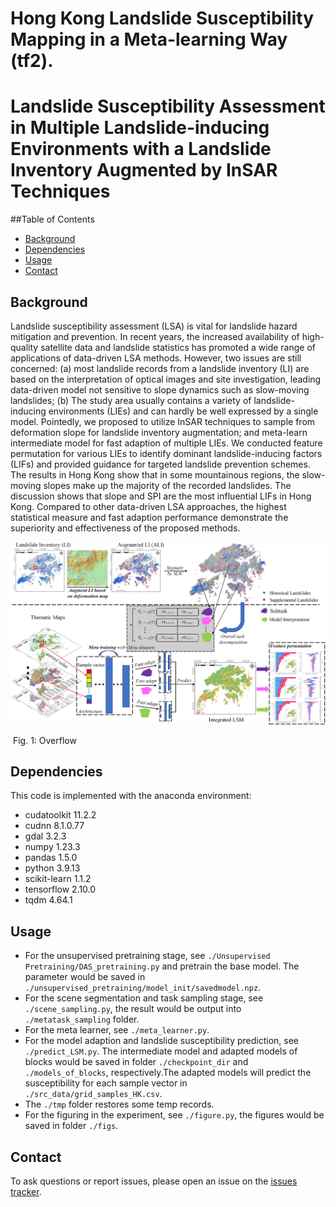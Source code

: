 
# Hong Kong Landslide Susceptibility Mapping in a Meta-learning Way (tf2).
# Landslide Susceptibility Assessment in Multiple Landslide-inducing Environments with a Landslide Inventory Augmented by InSAR Techniques

##Table of Contents

- [Background](#background)
- [Dependencies](#dependencies)
- [Usage](#usage)
- [Contact](#contact)


## Background
Landslide susceptibility assessment (LSA) is vital for landslide hazard mitigation and prevention. 
In recent years, the increased availability of high-quality satellite data and landslide statistics has promoted a wide range of applications of data-driven LSA methods. 
However, two issues are still concerned: (a) most landslide records from a landslide inventory (LI) are based on the interpretation of optical images and site investigation, leading data-driven model not sensitive to slope dynamics such as slow-moving landslides; 
(b) The study area usually contains a variety of landslide-inducing environments (LIEs) and can hardly be well expressed by a single model. 
Pointedly, we proposed to utilize InSAR techniques to sample from deformation slope for landslide inventory augmentation; and meta-learn intermediate model for fast adaption of multiple LIEs. 
We conducted feature permutation for various LIEs to identify dominant landslide-inducing factors (LIFs) and provided guidance for targeted landslide prevention schemes. 
The results in Hong Kong show that in some mountainous regions, the slow-moving slopes make up the majority of the recorded landslides. 
The discussion shows that slope and SPI are the most influential LIFs in Hong Kong. 
Compared to other data-driven LSA approaches, the highest statistical measure and fast adaption performance demonstrate the superiority and effectiveness of the proposed methods.

<img src="figs/Overview.jpg" width="800px" hight="800px"/> 

​         Fig. 1: Overflow


## Dependencies

This code is implemented with the anaconda environment:
* cudatoolkit 11.2.2
* cudnn 8.1.0.77
* gdal 3.2.3
* numpy 1.23.3
* pandas 1.5.0
* python 3.9.13
* scikit-learn 1.1.2
* tensorflow 2.10.0
* tqdm 4.64.1

[//]: # (## Data)

[//]: # ()
[//]: # (The source and experiment data will be opened...)


## Usage

* For the unsupervised pretraining stage, see `./Unsupervised Pretraining/DAS_pretraining.py` and pretrain the base model. The parameter would be saved in `./unsupervised_pretraining/model_init/savedmodel.npz`.
* For the scene segmentation and task sampling stage, see `./scene_sampling.py`, the result would be output into `./metatask_sampling` folder.
* For the meta learner, see `./meta_learner.py`.
* For the model adaption and landslide susceptibility prediction, see `./predict_LSM.py`. The intermediate model and adapted models of blocks would be saved in folder `./checkpoint_dir` and `./models_of_blocks`, respectively.The adapted models will predict the susceptibility for each sample vector in `./src_data/grid_samples_HK.csv`.
* The `./tmp` folder restores some temp records.
* For the figuring in the experiment, see `./figure.py`, the figures would be saved in folder `./figs`.


## Contact
To ask questions or report issues, please open an issue on the [issues tracker](https://github.com/CLi-de/Meta_LSM).

